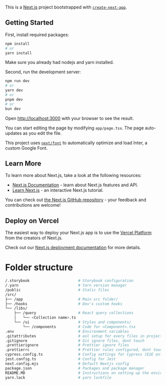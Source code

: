 This is a [Next.js](https://nextjs.org/) project bootstrapped with [`create-next-app`](https://github.com/vercel/next.js/tree/canary/packages/create-next-app).

## Getting Started
First, install required packages:
```bash
npm install
# or
yarn install
```
Make sure you already had nodejs and yarn installed.

Second, run the development server:

```bash
npm run dev
# or
yarn dev
# or
pnpm dev
# or
bun dev
```

Open [http://localhost:3000](http://localhost:3000) with your browser to see the result.

You can start editing the page by modifying `app/page.tsx`. The page auto-updates as you edit the file.

This project uses [`next/font`](https://nextjs.org/docs/basic-features/font-optimization) to automatically optimize and load Inter, a custom Google Font.

## Learn More

To learn more about Next.js, take a look at the following resources:

- [Next.js Documentation](https://nextjs.org/docs) - learn about Next.js features and API.
- [Learn Next.js](https://nextjs.org/learn) - an interactive Next.js tutorial.

You can check out [the Next.js GitHub repository](https://github.com/vercel/next.js/) - your feedback and contributions are welcome!

## Deploy on Vercel

The easiest way to deploy your Next.js app is to use the [Vercel Platform](https://vercel.com/new?utm_medium=default-template&filter=next.js&utm_source=create-next-app&utm_campaign=create-next-app-readme) from the creators of Next.js.

Check out our [Next.js deployment documentation](https://nextjs.org/docs/deployment) for more details.

# Folder structure

```bash
/.storybook                      # Storybook configuration
/.yarn                           # Yarn version manager
/public                          # Static files
/src/
├── /app                         # Main src folder/
├── /hooks                       # Dev's custom hooks
└── /libs/
    ├── /query                   # React query collections
    │   └── <Collection name>.ts
    └── /ui                      # Styles and components/
        └── /components          # Code for <Component>.tsx
.env                             # Environment variables
.gitattributes                   # eol setup for every files in project, dont touch
.gitignore                       # Git ignore files, dont touch
.prettierignore                  # Prettier ignore files
.prettierrc                      # Prettier rules configured, dont touch
cypress.config.ts                # Config settings for Cypress (E2E only)
jest.config.ts                   # Config for Jest
next.config.mjs                  # Default Nextjs config
package.json                     # Packages and package manager
README.MD                        # Instructions on setting up the environment
yarn.lock                        # yarn lockfile
```
